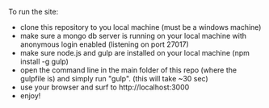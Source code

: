 To run the site:
* clone this repository to you local machine (must be a windows machine)
* make sure a mongo db server is running on your local machine with anonymous login enabled (listening on port 27017)
* make sure node.js and gulp are installed on your local machine (npm install -g gulp)
* open the command line in the main folder of this repo (where the gulpfile is) and simply run "gulp". (this will take ~30 sec)
* use your browser and surf to http://localhost:3000
* enjoy!
